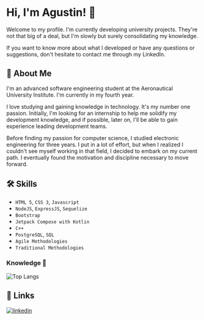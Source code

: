 
# Hi, I'm Agustin! 👋
Welcome to my profile. I'm currently developing university projects. They're not that big of a deal, but I'm slowly but surely consolidating my knowledge.

If you want to know more about what I developed or have any questions or suggestions, don't hesitate to contact me through my LinkedIn.

## 🚀 About Me
I'm an advanced software engineering student at the Aeronautical University Institute. I'm currently in my fourth year. 

I love studying and gaining knowledge in technology. It's my number one passion. 
Initially, I'm looking for an internship to help me solidify my development knowledge, and if possible, later on, I'll be able to gain experience leading development teams.

Before finding my passion for computer science, I studied electronic engineering for three years. I put in a lot of effort, but when I realized I couldn't see myself working in that field, I decided to embark on my current path. I eventually found the motivation and discipline necessary to move forward.

## 🛠 Skills
- `HTML 5`, `CSS 3`, `Javascript` 
- `NodeJS`, `ExpressJS`, `Sequelize` 
- `Bootstrap`
- `Jetpack Compose with Kotlin`
- `C++`
- `PostgreSQL`, `SQL`
- `Agile Methodologies`
- `Traditional Methodologies`

### Knowledge 🧠   
![Top Langs](https://github-readme-stats.vercel.app/api/top-langs/?username=MasterxDual&layout=compact&theme=github_dark)

## 🔗 Links
[![linkedin](https://img.shields.io/badge/linkedin-0A66C2?style=for-the-badge&logo=linkedin&logoColor=white)](https://www.linkedin.com/in/agust%C3%ADn-brambilla/)



